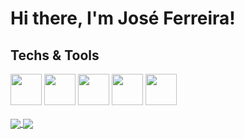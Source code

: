 # Hi there, I'm José Ferreira!

## Techs & Tools
<div align="left">
  <img height="50rem" src="https://cdn.jsdelivr.net/gh/devicons/devicon/icons/html5/html5-plain.svg" />
  <img height="50rem" src="https://cdn.jsdelivr.net/gh/devicons/devicon/icons/css3/css3-plain.svg" />
  <img height="50rem" src="https://cdn.jsdelivr.net/gh/devicons/devicon/icons/javascript/javascript-original.svg" />
  <img height="50rem" src="https://cdn.jsdelivr.net/gh/devicons/devicon/icons/typescript/typescript-original.svg" />
  <img height="50rem" src="https://cdn.jsdelivr.net/gh/devicons/devicon/icons/vscode/vscode-original.svg" />
</div>
<br>
<a href="https://github.com/anuraghazra/github-readme-stats">
  <img align="center" src="https://github-readme-stats.vercel.app/api?username=joseferreira-dev&theme=transparent&show_icons=true&count_private=true&PAT_1=g9GcJv22vHw7Ambf9T5F5AJi" />
</a>
<a href="https://github.com/anuraghazra/convoychat">
  <img align="center" src="https://github-readme-stats.vercel.app/api/top-langs/?username=joseferreira-dev&theme=transparent&show_icons=true&count_private=true&langs_count=8&layout=compact&PAT_1=g9GcJv22vHw7Ambf9T5F5AJi" />
</a>
